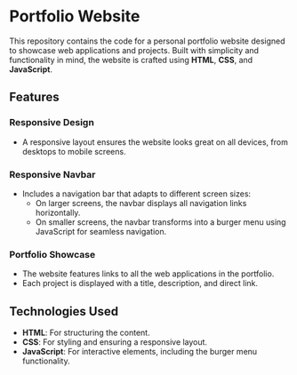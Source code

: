 # Portfolio Website

This repository contains the code for a personal portfolio website designed to showcase web applications and projects. Built with simplicity and functionality in mind, the website is crafted using **HTML**, **CSS**, and **JavaScript**.

## Features

### Responsive Design
- A responsive layout ensures the website looks great on all devices, from desktops to mobile screens.

### Responsive Navbar
- Includes a navigation bar that adapts to different screen sizes:
  - On larger screens, the navbar displays all navigation links horizontally.
  - On smaller screens, the navbar transforms into a burger menu using JavaScript for seamless navigation.

### Portfolio Showcase
- The website features links to all the web applications in the portfolio.
- Each project is displayed with a title, description, and direct link.

## Technologies Used
- **HTML**: For structuring the content.
- **CSS**: For styling and ensuring a responsive layout.
- **JavaScript**: For interactive elements, including the burger menu functionality.
